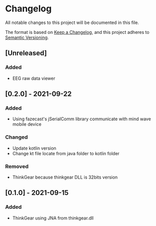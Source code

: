 # Changelog
All notable changes to this project will be documented in this file.

The format is based on [Keep a Changelog](https://keepachangelog.com/en/1.0.0/),
and this project adheres to [Semantic Versioning](https://semver.org/spec/v2.0.0.html).

## [Unreleased]
### Added
- EEG raw data viewer

## [0.2.0] - 2021-09-22
### Added
- Using fazecast's jSerialComm library communicate with mind wave mobile device
### Changed
- Update kotlin version
- Change kt file locate from java folder to kotlin folder
### Removed
- ThinkGear because thinkgear DLL is 32bits version

## [0.1.0] - 2021-09-15
### Added
- ThinkGear using JNA from thinkgear.dll